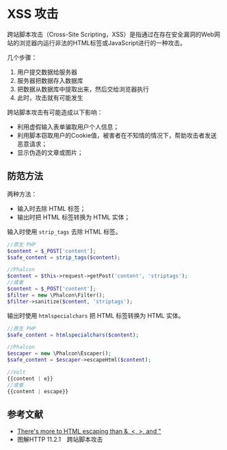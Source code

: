 # XSS 攻击

跨站脚本攻击（Cross-Site Scripting，XSS）是指通过在存在安全漏洞的Web网站的浏览器内运行非法的HTML标签或JavaScript进行的一种攻击。

几个步骤：

1. 用户提交数据给服务器
2. 服务器把数据存入数据库
3. 把数据从数据库中提取出来，然后交给浏览器执行
4. 此时，攻击就有可能发生

跨站脚本攻击有可能造成以下影响：

- 利用虚假输入表单骗取用户个人信息；
- 利用脚本窃取用户的Cookie值，被害者在不知情的情况下，帮助攻击者发送恶意请求；
- 显示伪造的文章或图片；

## 防范方法

两种方法：

- 输入时去除 HTML 标签；
- 输出时把 HTML 标签转换为 HTML 实体；

输入时使用 `strip_tags` 去除 HTML 标签。

```php
//原生 PHP
$content = $_POST['content'];
$safe_content = strip_tags($content);

//Phalcon
$content = $this->request->getPost('content', 'striptags');
//或者
$content = $_POST['content'];
$filter = new \Phalcon\Filter();
$filter->sanitize($content, 'striptags');
```

输出时使用 `htmlspecialchars` 把 HTML 标签转换为 HTML 实体。

```php
//原生 PHP
$safe_content = htmlspecialchars($content);

//Phalcon
$escaper = new \Phalcon\Escaper();
$safe_content = $escaper->escapeHtml($content);

//Volt
{{content | e}}
//或者
{{content | escape}}
```

## 参考文献

- [There's more to HTML escaping than &, <, >, and "](http://wonko.com/post/html-escaping)
- 图解HTTP 11.2.1　跨站脚本攻击